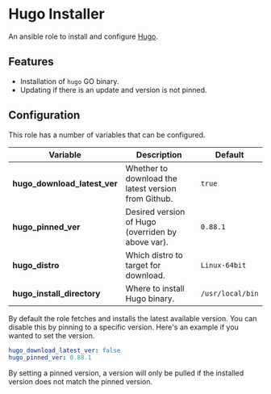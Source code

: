 # Hugo Installer

An ansible role to install and configure [Hugo](https://gohugo.io/).

## Features

- Installation of `hugo` GO binary.
- Updating if there is an update and version is not pinned.

## Configuration

This role has a number of variables that can be configured.

| Variable                            | Description                                              | Default           |
| ----------------------------------- | -------------------------------------------------------- | ----------------- |
| **hugo_download_latest_ver**        | Whether to download the latest version from Github.      | `true`
| **hugo_pinned_ver**                 | Desired version of Hugo (overriden by above var).        | `0.88.1`
| **hugo_distro**                     | Which distro to target for download.                     | `Linux-64bit`
| **hugo_install_directory**          | Where to install Hugo binary.                            | `/usr/local/bin`

By default the role fetches and installs the latest available version.  You can disable this by pinning to a specific version.  Here's an example if you wanted to set the version.

```yaml
hugo_download_latest_ver: false
hugo_pinned_ver: 0.88.1
```
By setting a pinned version, a version will only be pulled if the installed version does not match the pinned version.
